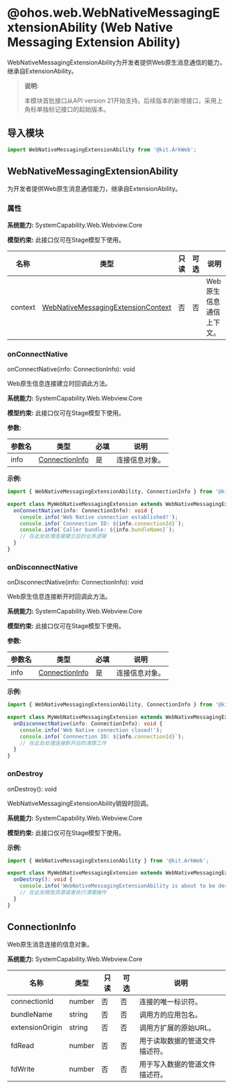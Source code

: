 # @ohos.web.WebNativeMessagingExtensionAbility (Web Native Messaging Extension Ability)
<!--Kit: ArkWeb-->
<!--Subsystem: Web-->
<!--Owner: @weixin_41848015-->
<!--Designer: @libing23232323-->
<!--Tester: @ghiker-->
<!--Adviser: @HelloShuo-->

WebNativeMessagingExtensionAbility为开发者提供Web原生消息通信的能力，继承自ExtensionAbility。

> **说明:**
>
> 本模块首批接口从API version 21开始支持。后续版本的新增接口，采用上角标单独标记接口的起始版本。

## 导入模块

```ts
import WebNativeMessagingExtensionAbility from '@kit.ArkWeb';
```

## WebNativeMessagingExtensionAbility

为开发者提供Web原生消息通信能力，继承自ExtensionAbility。

### 属性

**系统能力:** SystemCapability.Web.Webview.Core

**模型约束:** 此接口仅可在Stage模型下使用。

| 名称 | 类型 | 只读 | 可选 | 说明 |
| ------ | ------ | ------ | ------ | ------ |
| context | [WebNativeMessagingExtensionContext](arkts-apis-web-webNativeMessagingExtensionContext.md) | 否 | 否 | Web原生信息通信上下文。 |

### onConnectNative

onConnectNative(info: ConnectionInfo): void

Web原生信息连接建立时回调此方法。

**系统能力:** SystemCapability.Web.Webview.Core

**模型约束:** 此接口仅可在Stage模型下使用。

**参数:**

| 参数名 | 类型 | 必填 | 说明 |
| ------ | ------ | ---- | ------ |
| info | [ConnectionInfo](#connectioninfo) | 是 | 连接信息对象。 |

**示例:**

```ts
import { WebNativeMessagingExtensionAbility, ConnectionInfo } from '@kit.ArkWeb';

export class MyWebNativeMessagingExtension extends WebNativeMessagingExtensionAbility {
  onConnectNative(info: ConnectionInfo): void {
    console.info('Web Native connection established!');
    console.info(`Connnection ID: ${info.connectionId}`);
    console.info(`Caller bundle: ${info.bundleName}`);
    // 在此处处理连接建立后的业务逻辑
  }
}
```

### onDisconnectNative

onDisconnectNative(info: ConnectionInfo): void

Web原生信息连接断开时回调此方法。

**系统能力:** SystemCapability.Web.Webview.Core

**模型约束:** 此接口仅可在Stage模型下使用。

**参数:**

| 参数名 | 类型 | 必填 | 说明 |
| ------ | ------ | ---- | ------ |
| info | [ConnectionInfo](#connectioninfo) | 是 | 连接信息对象。 |

**示例:**

```ts
import { WebNativeMessagingExtensionAbility, ConnectionInfo } from '@kit.ArkWeb';

export class MyWebNativeMessagingExtension extends WebNativeMessagingExtensionAbility {
  onDisconnectNative(info: ConnectionInfo): void {
    console.info('Web Native connection closed!');
    console.info(`Connnection ID: ${info.connectionId}`);
    // 在此处处理连接断开后的清理工作
  }
}
```

### onDestroy

onDestroy(): void

WebNativeMessagingExtensionAbility销毁时回调。

**系统能力:** SystemCapability.Web.Webview.Core

**模型约束:** 此接口仅可在Stage模型下使用。

**示例:**

```ts
import { WebNativeMessagingExtensionAbility } from '@kit.ArkWeb';

export class MyWebNativeMessagingExtension extends WebNativeMessagingExtensionAbility {
  onDestroy(): void {
    console.info('WebNativeMessagingExtensionAbility is about to be destroyed!');
    // 在此处释放资源或者执行清理操作
  }
}
```

## ConnectionInfo

Web原生消息连接的信息对象。

**系统能力:** SystemCapability.Web.Webview.Core

| 名称 | 类型 | 只读 | 可选 | 说明 |
| ------ | ------ | ------ | ------ | ------ |
| connectionId | number | 否 | 否 | 连接的唯一标识符。 |
| bundleName | string | 否 | 否 | 调用方的应用包名。 |
| extensionOrigin | string | 否 | 否 | 调用方扩展的原始URL。 |
| fdRead | number | 否 | 否 | 用于读取数据的管道文件描述符。 |
| fdWrite | number | 否 | 否 | 用于写入数据的管道文件描述符。 |